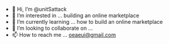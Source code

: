 - 👋 Hi, I’m @unitSattack
- 👀 I’m interested in ... building an online marketplace
- 🌱 I’m currently learning ... how to build an online marketplace
- 💞️ I’m looking to collaborate on ...
- 📫 How to reach me ... oeaeui@gmail.com

<!---
unitSattack/unitSattack is a ✨ special ✨ repository because its `README.md` (this file) appears on your GitHub profile.
You can click the Preview link to take a look at your changes.
--->
